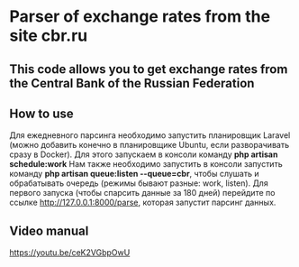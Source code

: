# Parser of exchange rates from the site cbr.ru

## This code allows you to get exchange rates from the Central Bank of the Russian Federation

## How to use
Для ежедневного парсинга необходимо запустить планировщик Laravel (можно добавить конечно в планировщике Ubuntu, если разворачивать сразу в Docker).
Для этого запускаем в консоли команду **php artisan schedule:work**
Нам также необходимо запустить в консоли запустить команду **php artisan queue:listen --queue=cbr**, чтобы слушать и обрабатывать очередь (режимы бывают разные: work, listen).
Для первого запуска (чтобы спарсить данные за 180 дней) перейдите по ссылке http://127.0.0.1:8000/parse, которая запустит парсинг данных.

## Video manual

https://youtu.be/ceK2VGbpOwU
